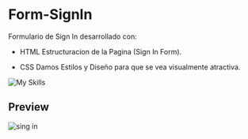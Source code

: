 # Form-SignIn
Formulario de Sign In desarrollado con:

* HTML
Estructuracion de la Pagina (Sign In Form).

* CSS
Damos Estilos y Diseño para que se vea visualmente atractiva.

![My Skills](https://skillicons.dev/icons?i=html,css)

## Preview
![sing in](https://github.com/JokerC0/Form-SignIn/assets/129913584/751ffe05-5465-41d7-8ed0-a80386845d91)
